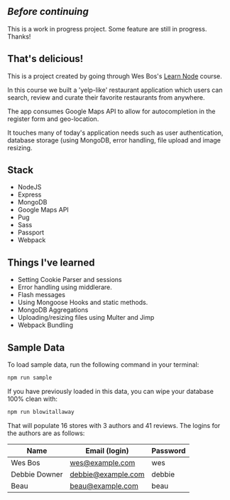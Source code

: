 ## _Before continuing_
This is a work in progress project. Some feature are still in progress. Thanks!

## That's delicious!
This is a project created by going through Wes Bos's [Learn Node](https://learnnode.com/) course.

In this course we built a 'yelp-like' restaurant application which users can search, review and curate their favorite restaurants from anywhere. 

The app consumes Google Maps API to allow for autocompletion in the register form and geo-location.

It touches many of today's application needs such as user authentication, database storage (using MongoDB, error handling, file upload and image resizing.

## Stack

- NodeJS
- Express
- MongoDB
- Google Maps API
- Pug
- Sass
- Passport
- Webpack

## Things I've learned
- Setting Cookie Parser and sessions
- Error handling using middlerare.
- Flash messages
- Using Mongoose Hooks and static methods.
- MongoDB Aggregations
- Uploading/resizing files using Multer and Jimp
- Webpack Bundling

## Sample Data

To load sample data, run the following command in your terminal:

```bash
npm run sample
```

If you have previously loaded in this data, you can wipe your database 100% clean with:

```bash
npm run blowitallaway
```

That will populate 16 stores with 3 authors and 41 reviews. The logins for the authors are as follows:

|Name|Email (login)|Password|
|---|---|---|
|Wes Bos|wes@example.com|wes|
|Debbie Downer|debbie@example.com|debbie|
|Beau|beau@example.com|beau|


